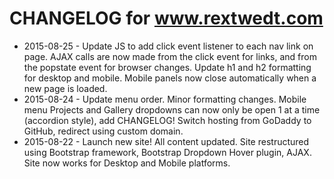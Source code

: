# CHANGELOG for www.rextwedt.com

 - 2015-08-25 - Update JS to add click event listener to each nav link on page.  AJAX calls are now made from the click event for links, and from the popstate event for browser changes.  Update h1 and h2 formatting for desktop and mobile.  Mobile panels now close automatically when a new page is loaded.
 - 2015-08-24 - Update menu order.  Minor formatting changes.  Mobile menu Projects and Gallery dropdowns can now only be open 1 at a time (accordion style), add CHANGELOG!  Switch hosting from GoDaddy to GitHub, redirect using custom domain.
 - 2015-08-22 - Launch new site!  All content updated.  Site restructured using Bootstrap framework, Bootstrap Dropdown Hover plugin, AJAX.  Site now works for Desktop and Mobile platforms.
